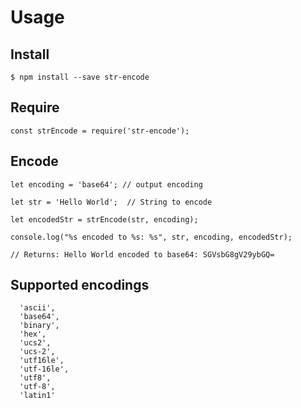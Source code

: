 # Usage

## Install

`$ npm install --save str-encode`

## Require

`const strEncode = require('str-encode');`

## Encode

```
let encoding = 'base64'; // output encoding

let str = 'Hello World';  // String to encode

let encodedStr = strEncode(str, encoding);

console.log("%s encoded to %s: %s", str, encoding, encodedStr);

// Returns: Hello World encoded to base64: SGVsbG8gV29ybGQ=
```
## Supported encodings

```
  'ascii',
  'base64',
  'binary',
  'hex',
  'ucs2',
  'ucs-2',
  'utf16le',
  'utf-16le',
  'utf8',
  'utf-8',
  'latin1'
```